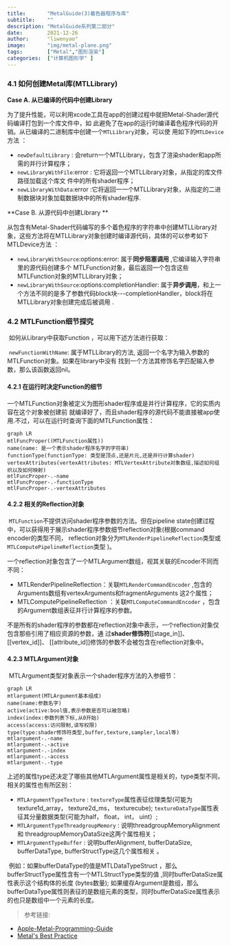 ```yaml
---
title:       "MetalGuide(3)着色器程序与库"
subtitle:    ""
description: "MetalGuide系列第二部分"
date:        2021-12-26
author:      "liwenyao"
image:       "img/metal-plane.png"
tags:        ["Metal","图形渲染"]
categories:  ["计算机图形学" ]
---
```



### 4.1 如何创建Metal库(MTLLibrary)

**Case A. 从已编译的代码中创建Library**  

   为了提升性能，可以利用xcode工具在app的创建过程中就把Metal-Shader源代码编译打包到一个库文件中，如
此避免了在app的运行时编译着色程序代码的开销。从已编译的二进制库中创建一个`MTLLibrary`对象，可以使
用如下的`MTLDevice`方法 ：

- `newDefaultLibrary`  : 会return一个MTLLibrary，包含了渲染shader和app所需的并行计算程序；
- `newLibraryWithFile`:error :  它将返回一个MTLLibrary对象，从指定的库文件路径加载这个库文
  件中的所有shader程序；  
- `newLibraryWithData`:error  :它将返回一一个MTLLibrary对象，从指定的二进制数据块对象加载数据块中的所有shader程序.  



**Case B. 从源代码中创建Library  **  

   从包含有Metal-Shader代码编写的多个着色程序的字符串中创建MTLLibrary对象，这些方法将在MTLLibrary对象创建时编译源代码，具体的可以参考如下
MTLDevice方法 ：

- `newLibraryWithSource`:options:error:  属于**同步阻塞调用** ,它编译输入字符串里的源代码创建多个
  MTLFunction对象，最后返回一个包含这些MTLFunction对象的MTLLibrary对象；
- `newLibraryWithSource`:options:completionHandler: 属于**异步调用**，和上一个方法不同的是多了参数代码block块---completionHandler，block将在MTLLibrary对象创建完成后被调用 .

### 4.2 MTLFunction细节探究  

​     如何从Library中获取Function ，可以用下述方法进行获取：

​     `newFunctionWithName`: 属于MTLLibrary的方法, 返回一个名字为输入参数的MTLFunction对象。如果在library中没有
找到一个方法其修饰名字匹配输入参数，那么该函数返回nil。  

#### 4.2.1 在运行时决定Function的细节 
​     一个MTLFunction对象被定义为图形shader程序或是并行计算程序，它的实质内容在这个对象被创建前
就编译好了，而且shader程序的源代码不能直接被app使用.不过，可以在运行时查询下面的MTLFunction属性：  


```mermaid
graph LR
mtlFuncProper((MTLFunction属性))
name(name: 是一个表示shader程序名字的字符串)
functionType(functionType: 类型是顶点,还是片元,还是并行计算shader)
vertexAttributes(vertexAttributes: MTLVertexAttribute对象数组,描述如何组织以及如何映射)
mtlFuncProper-.-name
mtlFuncProper-.-functionType
mtlFuncProper-.-vertexAttributes
```

#### 4.2.2 相关的Reflection对象

​     `MTLFunction`不提供访问shader程序参数的方法。但在pipeline state创建过程中，可以获得用于展示shader程序参数细节reflection对象(根据command encoder的类型不同， reflection对象分为`MTLRenderPipelineReflection`类型或
`MTLComputePipelineReflection`类型 )。

​      一个reflection对象包含了一个MTLArgument数组，视其关联的Encoder不同而不同：

- MTLRenderPipelineReflection：关联`MTLRenderCommandEncoder` ,包含的Arguments数组有vertexArguments和fragmentArguments 这2个属性；
- MTLComputePipelineReflection ：关联`MTLComputeCommandEncoder` ，包含的Argument数组表征并行计算程序的参数。



​	不是所有的shader程序的参数都在reflection对象中表示，一个reflection对象仅包含那些引用了相应资源的参数，通
过**shader修饰符**[[stage_in]]、 [[vertex_id]]、 [[attribute_id]]修饰的参数不会被包含在reflection对象中。

#### 4.2.3 MTLArgument对象

​	MTLArgument类型对象表示一个shader程序方法的入参细节：  

```mermaid
graph LR
mtlargument(MTLArgument基本组成)
name(name:参数名字)
active(active:bool值,表示参数是否可以被忽略)
index(index:参数列表下标,从0开始)
access(access:访问限制,读写权限)
type(type:shader修饰符类型,buffer,texture,sampler,local等)
mtlargument-.-name
mtlargument-.-active
mtlargument-.-index
mtlargument-.-access
mtlargument-.-type
```

​    上述的属性type还决定了哪些其他MTLArgument属性是相关的，type类型不同，相关的属性也有所区别：

- `MTLArgumentTypeTexture`   : `textureType`属性表征纹理类型(可能为texture1d_array，
  texture2d_ms， texturecube); `textureDataType`属性表征其分量数据类型(可能为half， float，
  int， uint）; 
- `MTLArgumentTypeThreadgroupMemory`  : 说明threadgroupMemoryAlignment和
  threadgroupMemoryDataSize这两个属性相关；
- `MTLArgumentTypeBuffer`  : 说明bufferAlignment, bufferDataSize, bufferDataType,
  bufferStructType这几个属性相关 。



​	例如：如果bufferDataType的值是MTLDataTypeStruct ，那么bufferStructType属性含有一个MTLStructType类型的值 ,同时bufferDataSize属性表示这个结构体的长度 (bytes数量); 如果缓存Argument是数组，那么bufferDataType属性则表征的是数组元素的类型，同时bufferDataSize属性表示的也只是数组中一个元素的长度。

> 参考链接:
- [Apple-Metal-Programming-Guide](https://developer.apple.com/library/archive/documentation/Miscellaneous/Conceptual/MetalProgrammingGuide/Introduction/Introduction.html)
- [Metal's Best Practice](https://developer.apple.com/library/archive/documentation/3DDrawing/Conceptual/MTLBestPracticesGuide/index.html)

